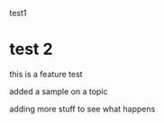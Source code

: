 test1

test 2
=====

this is a feature test

added a sample on a topic


adding more stuff to see what happens
